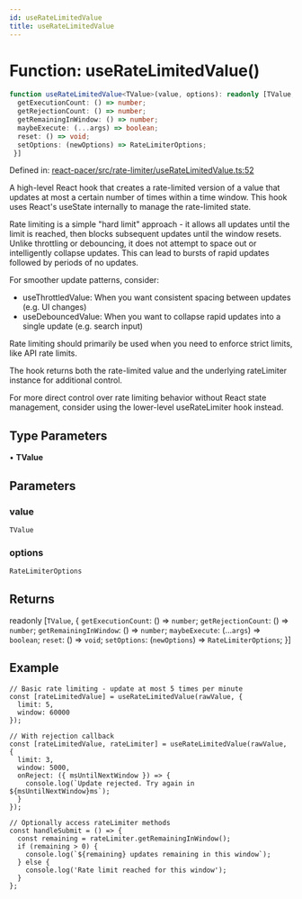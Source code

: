 ```yaml
---
id: useRateLimitedValue
title: useRateLimitedValue
---
```


<!-- DO NOT EDIT: this page is autogenerated from the type comments -->

# Function: useRateLimitedValue()

```ts
function useRateLimitedValue<TValue>(value, options): readonly [TValue, {
  getExecutionCount: () => number;
  getRejectionCount: () => number;
  getRemainingInWindow: () => number;
  maybeExecute: (...args) => boolean;
  reset: () => void;
  setOptions: (newOptions) => RateLimiterOptions;
 }]
```

Defined in: [react-pacer/src/rate-limiter/useRateLimitedValue.ts:52](https://github.com/TanStack/bouncer/blob/main/packages/react-pacer/src/rate-limiter/useRateLimitedValue.ts#L52)

A high-level React hook that creates a rate-limited version of a value that updates at most a certain number of times within a time window.
This hook uses React's useState internally to manage the rate-limited state.

Rate limiting is a simple "hard limit" approach - it allows all updates until the limit is reached, then blocks
subsequent updates until the window resets. Unlike throttling or debouncing, it does not attempt to space out
or intelligently collapse updates. This can lead to bursts of rapid updates followed by periods of no updates.

For smoother update patterns, consider:
- useThrottledValue: When you want consistent spacing between updates (e.g. UI changes)
- useDebouncedValue: When you want to collapse rapid updates into a single update (e.g. search input)

Rate limiting should primarily be used when you need to enforce strict limits, like API rate limits.

The hook returns both the rate-limited value and the underlying rateLimiter instance for additional control.

For more direct control over rate limiting behavior without React state management,
consider using the lower-level useRateLimiter hook instead.

## Type Parameters

• **TValue**

## Parameters

### value

`TValue`

### options

`RateLimiterOptions`

## Returns

readonly \[`TValue`, \{
  `getExecutionCount`: () => `number`;
  `getRejectionCount`: () => `number`;
  `getRemainingInWindow`: () => `number`;
  `maybeExecute`: (...`args`) => `boolean`;
  `reset`: () => `void`;
  `setOptions`: (`newOptions`) => `RateLimiterOptions`;
 \}\]

## Example

```tsx
// Basic rate limiting - update at most 5 times per minute
const [rateLimitedValue] = useRateLimitedValue(rawValue, {
  limit: 5,
  window: 60000
});

// With rejection callback
const [rateLimitedValue, rateLimiter] = useRateLimitedValue(rawValue, {
  limit: 3,
  window: 5000,
  onReject: ({ msUntilNextWindow }) => {
    console.log(`Update rejected. Try again in ${msUntilNextWindow}ms`);
  }
});

// Optionally access rateLimiter methods
const handleSubmit = () => {
  const remaining = rateLimiter.getRemainingInWindow();
  if (remaining > 0) {
    console.log(`${remaining} updates remaining in this window`);
  } else {
    console.log('Rate limit reached for this window');
  }
};
```
